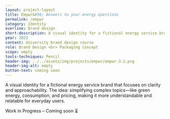 ```yaml
---
layout: project-layout
title: Empwr&#58; Answers to your energy questions
permalink: /empwr
category: Identity
overline: Brand design
short-description: A visual identity for a fictional energy service brand that focuses on clarity and approachability. The idea&#58; simplifying complex topics—like green energy, consumption, and pricing, making it more understandable and relatable for everyday users.
year: 2023
context: University brand design course
role: Brand Design <br> Packaging Concept
scope: empty
tools-techniques: Pencil
header-img: ../../assets/img/projects/empwr/empwr-3-2.png
header-img-alt: empty
button-text: coming soon
---
```


<div class="project-intro"> 
    <p class="body-large"> 
    A visual identity for a fictional energy service brand that focuses on clarity and approachability. The idea&#58; simplifying complex topics—like green energy, consumption, and pricing, making it more understandable and relatable for everyday users.
    </p>
</div>
 
 <div class="project-intro wip-disclaimer"> 
    <p class="body-large"> 
    Work in Progress – Coming soon ⏳
    </p>
</div>

